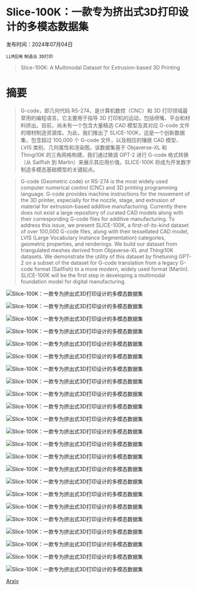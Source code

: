# Slice-100K：一款专为挤出式3D打印设计的多模态数据集

发布时间：2024年07月04日

`LLM应用` `制造业` `3D打印`

> Slice-100K: A Multimodal Dataset for Extrusion-based 3D Printing

# 摘要

> G-code，即几何代码 RS-274，是计算机数控（CNC）和 3D 打印领域最常用的编程语言。它主要用于指导 3D 打印机的运动，包括喷嘴、平台和材料挤出。目前，尚未有一个包含大量精选 CAD 模型及其对应 G-code 文件的增材制造资源库。为此，我们推出了 SLICE-100K，这是一个创新数据集，包含超过 100,000 个 G-code 文件，以及相应的镶嵌 CAD 模型、LVIS 类别、几何属性和渲染图。该数据集基于 Objaverse-XL 和 Thingi10K 的三角网格构建。我们通过微调 GPT-2 进行 G-code 格式转换（从 Sailfish 到 Marlin）来展示其应用价值。SLICE-100K 将成为开发数字制造多模态基础模型的关键起点。

> G-code (Geometric code) or RS-274 is the most widely used computer numerical control (CNC) and 3D printing programming language. G-code provides machine instructions for the movement of the 3D printer, especially for the nozzle, stage, and extrusion of material for extrusion-based additive manufacturing. Currently there does not exist a large repository of curated CAD models along with their corresponding G-code files for additive manufacturing. To address this issue, we present SLICE-100K, a first-of-its-kind dataset of over 100,000 G-code files, along with their tessellated CAD model, LVIS (Large Vocabulary Instance Segmentation) categories, geometric properties, and renderings. We build our dataset from triangulated meshes derived from Objaverse-XL and Thingi10K datasets. We demonstrate the utility of this dataset by finetuning GPT-2 on a subset of the dataset for G-code translation from a legacy G-code format (Sailfish) to a more modern, widely used format (Marlin). SLICE-100K will be the first step in developing a multimodal foundation model for digital manufacturing.

![Slice-100K：一款专为挤出式3D打印设计的多模态数据集](../../../paper_images/2407.04180/x1.png)

![Slice-100K：一款专为挤出式3D打印设计的多模态数据集](../../../paper_images/2407.04180/x2.png)

![Slice-100K：一款专为挤出式3D打印设计的多模态数据集](../../../paper_images/2407.04180/x3.png)

![Slice-100K：一款专为挤出式3D打印设计的多模态数据集](../../../paper_images/2407.04180/x4.png)

![Slice-100K：一款专为挤出式3D打印设计的多模态数据集](../../../paper_images/2407.04180/x5.png)

![Slice-100K：一款专为挤出式3D打印设计的多模态数据集](../../../paper_images/2407.04180/x6.png)

![Slice-100K：一款专为挤出式3D打印设计的多模态数据集](../../../paper_images/2407.04180/x7.png)

![Slice-100K：一款专为挤出式3D打印设计的多模态数据集](../../../paper_images/2407.04180/x8.png)

![Slice-100K：一款专为挤出式3D打印设计的多模态数据集](../../../paper_images/2407.04180/x9.png)

![Slice-100K：一款专为挤出式3D打印设计的多模态数据集](../../../paper_images/2407.04180/x10.png)

![Slice-100K：一款专为挤出式3D打印设计的多模态数据集](../../../paper_images/2407.04180/x11.png)

![Slice-100K：一款专为挤出式3D打印设计的多模态数据集](../../../paper_images/2407.04180/x12.png)

![Slice-100K：一款专为挤出式3D打印设计的多模态数据集](../../../paper_images/2407.04180/x13.png)

![Slice-100K：一款专为挤出式3D打印设计的多模态数据集](../../../paper_images/2407.04180/x14.png)

![Slice-100K：一款专为挤出式3D打印设计的多模态数据集](../../../paper_images/2407.04180/x15.png)

![Slice-100K：一款专为挤出式3D打印设计的多模态数据集](../../../paper_images/2407.04180/x16.png)

![Slice-100K：一款专为挤出式3D打印设计的多模态数据集](../../../paper_images/2407.04180/x17.png)

![Slice-100K：一款专为挤出式3D打印设计的多模态数据集](../../../paper_images/2407.04180/x18.png)

![Slice-100K：一款专为挤出式3D打印设计的多模态数据集](../../../paper_images/2407.04180/x19.png)

![Slice-100K：一款专为挤出式3D打印设计的多模态数据集](../../../paper_images/2407.04180/x20.png)

![Slice-100K：一款专为挤出式3D打印设计的多模态数据集](../../../paper_images/2407.04180/x21.png)

![Slice-100K：一款专为挤出式3D打印设计的多模态数据集](../../../paper_images/2407.04180/x22.png)

![Slice-100K：一款专为挤出式3D打印设计的多模态数据集](../../../paper_images/2407.04180/translation_snippets.png)

[Arxiv](https://arxiv.org/abs/2407.04180)